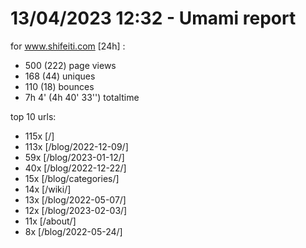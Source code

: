 # 13/04/2023 12:32 - Umami report
for www.shifeiti.com [24h] :

 - 500 (222) page views
 - 168 (44) uniques
 - 110 (18) bounces
 - 7h 4'  (4h 40' 33'') totaltime


top 10 urls:
 - 115x [/]
 - 113x [/blog/2022-12-09/]
 - 59x [/blog/2023-01-12/]
 - 40x [/blog/2022-12-22/]
 - 15x [/blog/categories/]
 - 14x [/wiki/]
 - 13x [/blog/2022-05-07/]
 - 12x [/blog/2023-02-03/]
 - 11x [/about/]
 - 8x [/blog/2022-05-24/]


